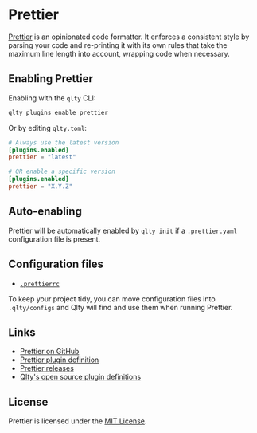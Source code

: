 # Prettier

[Prettier](https://github.com/prettier/prettier) is an opinionated code formatter. It enforces a consistent style by parsing your code and re-printing it with its own rules that take the maximum line length into account, wrapping code when necessary.

## Enabling Prettier

Enabling with the `qlty` CLI:

```bash
qlty plugins enable prettier
```

Or by editing `qlty.toml`:

```toml
# Always use the latest version
[plugins.enabled]
prettier = "latest"

# OR enable a specific version
[plugins.enabled]
prettier = "X.Y.Z"
```

## Auto-enabling

Prettier will be automatically enabled by `qlty init` if a `.prettier.yaml` configuration file is present.

## Configuration files

- [`.prettierrc`](https://prettier.io/docs/en/configuration)

To keep your project tidy, you can move configuration files into `.qlty/configs` and Qlty will find and use them when running Prettier.

## Links

- [Prettier on GitHub](https://github.com/prettier/prettier)
- [Prettier plugin definition](https://github.com/qltyai/plugins/tree/main/linters/prettier)
- [Prettier releases](https://github.com/prettier/prettier/releases)
- [Qlty's open source plugin definitions](https://github.com/qltyai/plugins)

## License

Prettier is licensed under the [MIT License](https://github.com/prettier/prettier/blob/main/LICENSE).
